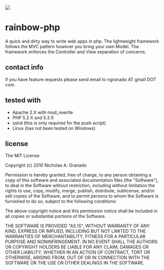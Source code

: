 ![](http://farm5.static.flickr.com/4100/4765711425_3ba06eff1b.jpg)

rainbow-php
===========

A quick and dirty way to write web apps in php. The lightweight framework follows the MVC pattern however you bring your 
own Model. The framework enforces the Controller and View separation of concerns.

contact info
------------
if you have feature requests please send email to ngranado AT gmail DOT com.

tested with
-----------
* Apache 2.X with mod_rewrite
* PHP 5.2.X and 5.3.X
* sshd (this is only required for the push script)
* Linux (has not been tested on Windows)

license
-------
The MIT License

Copyright (c) 2010 Nicholas A. Granado

Permission is hereby granted, free of charge, to any person obtaining a copy
of this software and associated documentation files (the "Software"), to 
deal in the Software without restriction, including without limitation 
the rights to use, copy, modify, merge, publish, distribute, sublicense, 
and/or sell copies of the Software, and to permit persons to whom the 
Software is furnished to do so, subject to the following conditions:

The above copyright notice and this permission notice shall be included in
all copies or substantial portions of the Software.

THE SOFTWARE IS PROVIDED "AS IS", WITHOUT WARRANTY OF ANY KIND, EXPRESS OR
IMPLIED, INCLUDING BUT NOT LIMITED TO THE WARRANTIES OF MERCHANTABILITY,
FITNESS FOR A PARTICULAR PURPOSE AND NONINFRINGEMENT. IN NO EVENT SHALL THE
AUTHORS OR COPYRIGHT HOLDERS BE LIABLE FOR ANY CLAIM, DAMAGES OR OTHER
LIABILITY, WHETHER IN AN ACTION OF CONTRACT, TORT OR OTHERWISE, ARISING
FROM, OUT OF OR IN CONNECTION WITH THE SOFTWARE OR THE USE OR OTHER 
DEALINGS IN THE SOFTWARE.